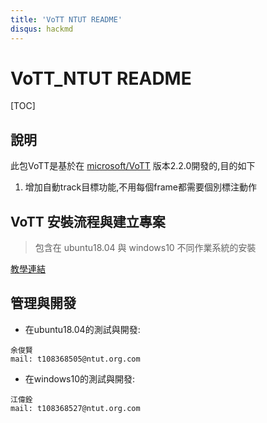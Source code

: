 ```yaml
---
title: 'VoTT NTUT README'
disqus: hackmd
---
```


VoTT_NTUT README
===
[TOC]

## 說明

此包VoTT是基於在 [microsoft/VoTT](https://github.com/microsoft/VoTT#download-and-install-a-release-package-for-your-platform-recommended) 版本2.2.0開發的,目的如下
1. 增加自動track目標功能,不用每個frame都需要個別標注動作


## VoTT 安裝流程與建立專案
> 包含在 ubuntu18.04 與 windows10 不同作業系統的安裝
> 
[教學連結](https://hackmd.io/@PhilipChiang/SyWRFhJrv)

## 管理與開發

* 在ubuntu18.04的測試與開發:
```
余俊賢
mail: t108368505@ntut.org.com
```

* 在windows10的測試與開發:
```
江偉銓
mail: t108368527@ntut.org.com
```
